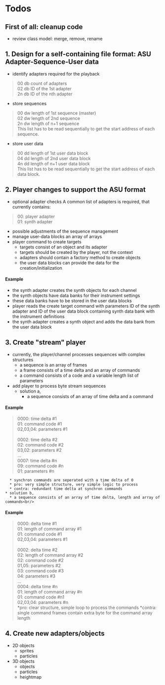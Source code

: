 # Todos

## First of all: cleanup code
 * review class model: merge, remove, rename

## 1. Design for a self-containing file format: ASU Adapter-Sequence-User data
 * identify adapters required for the playback
>   00 db count of adapters<br/>
>   02 db ID of the 1st adapter<br/>
>   2n db ID of the nth adapter<br/>
 * store sequences
>   00 dw length of 1st sequence (master)<br/>
>   02 dw length of 2nd sequence<br/>
>   2n dw length of n+1 sequence<br/>
   This list has to be read sequentially to get the start address of each sequence.
 * store user data
>   00 dd length of 1st user data block<br/>
>   04 dd length of 2nd user data block<br/>
>   4n dd length of n+1 user data block<br/>
   This list has to be read sequentially to get the start address of each data block.

## 2. Player changes to support the ASU format
 * optional adapter checks
   A common list of adapters is required, that currently contains:
>   00: player adapter<br/>
>   01: synth adapter<br/>
 * possible adjustments of the sequence management
 * manage user-data blocks
   an array of arrays
 * player command to create targets
   * targets consist of an object and its adapter
   * targets should be created by the player, not the context
   * adapters should contain a factory method to create objects
   * the user data blocks can provide the data for the creation/initialization<br/>
#### Example
 * the synth adapter creates the synth objects for each channel
 * the synth objects have data banks for their instrument settings
 * these data banks have to be stored in the user data blocks
 * player reads the create target command with parameters ID of the synth adapter and ID of the user data block containing synth data bank with the instrument definitions
 * the synth adapter creates a synth object and adds the data bank from the user data block

## 3. Create "stream" player
  * currently, the player/channel processes sequences with complex structures
    * a sequence is an array of frames
    * a frame consists of a time delta and an array of commands
    * a command consists of a code and a variable length list of parameters
  * add player to process byte stream sequences
    * solution a,
      * a sequence consists of an array of time delta and a command<br/>
#### Example
>    0000: time delta #1<br/>
>    01: command code #1<br/>
>    02,03,04: parameters #1<br/>
>    <br/>
>    0002: time delta #2<br/>
>    02: command code #2<br/>
>    03,02: parameters #2<br/>
>    ...<br/>
>    0007: time delta #n<br/>
>    09: command code #n<br/>
>    01: parameters #n<br/>

      * synchron commands are seperated with a time delta of 0
      * pro: very simple structure, very simple logic to process
      * contra: redundant time delta at synchron commands
    * solution b,
      * a sequence consists of an array of time delta, length and array of commands<br/>
#### Example
>  0000: delta time #1<br/>
>  01: length of command array #1<br/>
>  01: command code #1<br/>
>  02,03,04: parameters #1<br/>
><br/>
>  0002: delta time #2<br/>
>  02: length of command array #2<br/>
>  02: command code #2<br/>
>  01,05: parameters #2<br/>
>  03: command code #3<br/>
>  04: parameters #3<br/>
>  ...<br/>
>  0004: delta time #n<br/>
>  01: length of command array #n<br/>
>  01: command code #n1<br/>
>  02,03,04: parameters #n<br/>
      *pro: clear structure, simple loop to process the commands
      *contra: single command frames contain extra byte for the command array length

## 4. Create new adapters/objects
 * 2D objects
   * sprites
   * particles
 * 3D objects
   * objects
   * particles
   * heightmap


